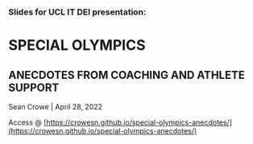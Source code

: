 ### Slides for UCL IT DEI presentation:

# SPECIAL OLYMPICS
## ANECDOTES FROM COACHING AND ATHLETE SUPPORT
Sean Crowe | April 28, 2022

Access @ [https://crowesn.github.io/special-olympics-anecdotes/](https://crowesn.github.io/special-olympics-anecdotes/)
